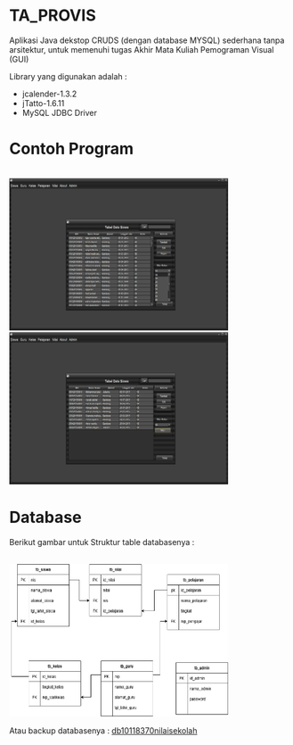 # TA_PROVIS
Aplikasi Java dekstop CRUDS (dengan database MYSQL) sederhana tanpa arsitektur, 
untuk memenuhi tugas Akhir Mata Kuliah Pemograman Visual (GUI)

Library yang digunakan adalah :
<ul>
  <li>jcalender-1.3.2</li>
  <li>jTatto-1.6.11</li>
  <li>MySQL JDBC Driver</li>
</ul>

# Contoh Program

<br>
<img src="./assets/Screenshot (1).png" alt="Screenshot conth program 1" width="393px" height="273px">
<br>
<img src="./assets/Screenshot (2).png" alt="Screenshot conth program 2" width="393px" height="273px">
<br>

# Database 

<p>Berikut gambar untuk Struktur table databasenya :</p>
<br>
<img src="./assets/Struktur Table dan relasi.png" alt="tabel relasi" width="393px" height="273px">
<br>

<p>
Atau backup databasenya :
<a href link="./assets/db10118370nilaisekolah.sql">db10118370nilaisekolah</a>
</p>
